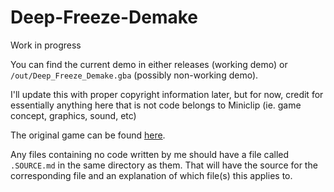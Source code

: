 # Deep-Freeze-Demake

Work in progress

You can find the current demo in either releases (working demo) or `/out/Deep_Freeze_Demake.gba` (possibly non-working demo).

I'll update this with proper copyright information later, but for now, credit for essentially anything here that is not code belongs to Miniclip (ie. game concept, graphics, sound, etc)

The original game can be found [here][1].

[1]: https://www.miniclip.com/games/deep-freeze/en/

Any files containing no code written by me should have a file called `.SOURCE.md` in the same directory as them. That will have the source for the corresponding file and an explanation of which file(s) this applies to.
